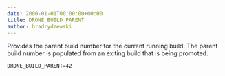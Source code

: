 ```yaml
---
date: 2000-01-01T00:00:00+00:00
title: DRONE_BUILD_PARENT
author: bradrydzewski
---
```


Provides the parent build number for the current running build. The parent build number is populated from an exiting build that is being promoted.

```
DRONE_BUILD_PARENT=42
```
